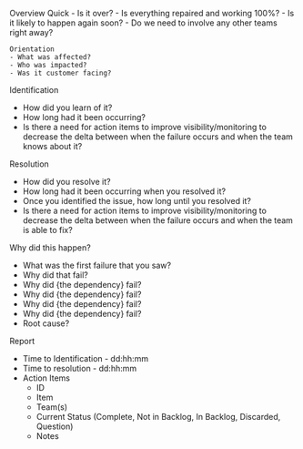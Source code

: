 Overview 
	Quick 
	- Is it over? 
	- Is everything repaired and working 100%? 
	- Is it likely to happen again soon?
	- Do we need to involve any other teams right away? 
	
	Orientation 
	- What was affected?
	- Who was impacted?
	- Was it customer facing?	
				
Identification 
- How did you learn of it?
- How long had it been occurring?
- Is there a need for action items to improve visibility/monitoring to decrease the delta between when the failure occurs and when the team knows about it?
	
Resolution 
- How did you resolve it? 
- How long had it been occurring when you resolved it?
- Once you identified the issue, how long until you resolved it?
- Is there a need for action items to improve visibility/monitoring to decrease the delta between when the failure occurs and when the team is able to fix?
	
Why did this happen? 
- What was the first failure that you saw? 
- Why did that fail?
- Why did {the dependency} fail?
- Why did {the dependency} fail?
- Why did {the dependency} fail?
- Why did {the dependency} fail?
- Root cause?

Report
- Time to Identification 	- dd:hh:mm
- Time to resolution 		- dd:hh:mm
- Action Items 
    - ID 
    - Item 
    - Team(s) 
    - Current Status (Complete, Not in Backlog, In Backlog, Discarded, Question)
    - Notes 
